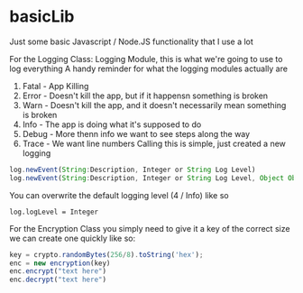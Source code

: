 # basicLib
Just some basic Javascript / Node.JS functionality that I use a lot

For the Logging Class: 
Logging Module, this is what we're going to use to log everything 
A handy reminder for what the logging modules actually are 
1. Fatal -  App Killing
2. Error - Doesn't kill the app, but if it happensn something is broken 
3. Warn - Doesn't kill the app, and it doesn't necessarily mean something is broken
4. Info - The app is doing what it's supposed to do 
5. Debug - More thenn info we want to see steps along the way
6. Trace - We want line numbers
Calling this is simple, just created a new logging
``` Javascript
log.newEvent(String:Description, Integer or String Log Level)
log.newEvent(String:Description, Integer or String Log Level, Object Object)
```
You can overwrite the default logging level (4 / Info) like so 
```
log.logLevel = Integer
```
For the Encryption Class you simply need to give it a key of the correct size we can create one quickly like so:
```Javascript 
key = crypto.randomBytes(256/8).toString('hex'); 
enc = new encryption(key) 
enc.encrypt("text here") 
enc.decrypt("text here") 
```
